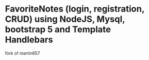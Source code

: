 # FavoriteNotes (login, registration, CRUD) using NodeJS, Mysql, bootstrap 5 and Template Handlebars
fork of martin657

